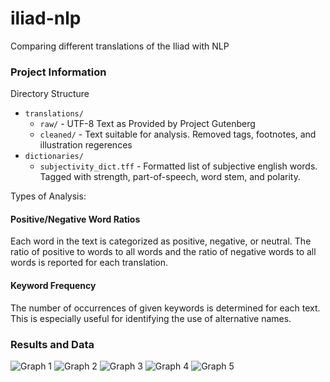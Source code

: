 # iliad-nlp
Comparing different translations of the Iliad with NLP


### Project Information

Directory Structure

- `translations/`
    - `raw/` - UTF-8 Text as Provided by Project Gutenberg
    - `cleaned/` - Text suitable for analysis. Removed tags, footnotes, and illustration regerences
- `dictionaries/`
    - `subjectivity_dict.tff` - Formatted list of subjective english words. Tagged with strength, part-of-speech, word stem, and polarity.

Types of Analysis:

#### Positive/Negative Word Ratios
Each word in the text is categorized as positive, negative, or neutral. The ratio of positive to words to all words and the ratio of negative words to all words is reported for each translation.

#### Keyword Frequency
The number of occurrences of given keywords is determined for each text. This is especially useful for identifying the use of alternative names.

### Results and Data

![Graph 1](graph_images/graph_1 "Graph 1")
![Graph 2](graph_images/graph_2 "Graph 2")
![Graph 3](graph_images/graph_3 "Graph 3")
![Graph 4](graph_images/graph_4 "Graph 4")
![Graph 5](graph_images/graph_5 "Graph 5")